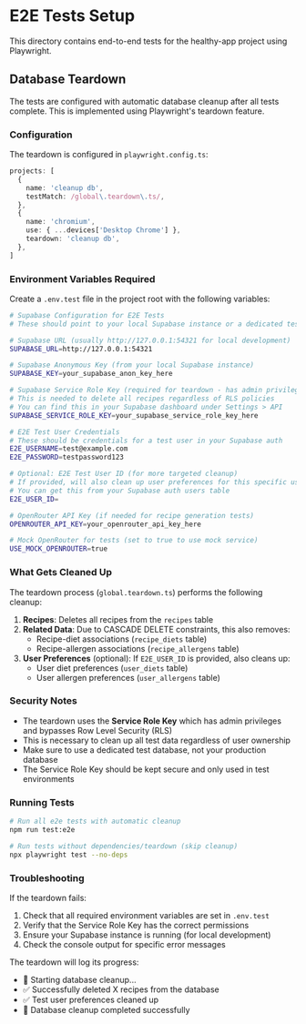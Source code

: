 # E2E Tests Setup

This directory contains end-to-end tests for the healthy-app project using Playwright.

## Database Teardown

The tests are configured with automatic database cleanup after all tests complete. This is implemented using Playwright's teardown feature.

### Configuration

The teardown is configured in `playwright.config.ts`:

```typescript
projects: [
  {
    name: 'cleanup db',
    testMatch: /global\.teardown\.ts/,
  },
  {
    name: 'chromium',
    use: { ...devices['Desktop Chrome'] },
    teardown: 'cleanup db',
  },
]
```

### Environment Variables Required

Create a `.env.test` file in the project root with the following variables:

```bash
# Supabase Configuration for E2E Tests
# These should point to your local Supabase instance or a dedicated test database

# Supabase URL (usually http://127.0.0.1:54321 for local development)
SUPABASE_URL=http://127.0.0.1:54321

# Supabase Anonymous Key (from your local Supabase instance)
SUPABASE_KEY=your_supabase_anon_key_here

# Supabase Service Role Key (required for teardown - has admin privileges)
# This is needed to delete all recipes regardless of RLS policies
# You can find this in your Supabase dashboard under Settings > API
SUPABASE_SERVICE_ROLE_KEY=your_supabase_service_role_key_here

# E2E Test User Credentials
# These should be credentials for a test user in your Supabase auth
E2E_USERNAME=test@example.com
E2E_PASSWORD=testpassword123

# Optional: E2E Test User ID (for more targeted cleanup)
# If provided, will also clean up user preferences for this specific user
# You can get this from your Supabase auth users table
E2E_USER_ID=

# OpenRouter API Key (if needed for recipe generation tests)
OPENROUTER_API_KEY=your_openrouter_api_key_here

# Mock OpenRouter for tests (set to true to use mock service)
USE_MOCK_OPENROUTER=true
```

### What Gets Cleaned Up

The teardown process (`global.teardown.ts`) performs the following cleanup:

1. **Recipes**: Deletes all recipes from the `recipes` table
2. **Related Data**: Due to CASCADE DELETE constraints, this also removes:
   - Recipe-diet associations (`recipe_diets` table)
   - Recipe-allergen associations (`recipe_allergens` table)
3. **User Preferences** (optional): If `E2E_USER_ID` is provided, also cleans up:
   - User diet preferences (`user_diets` table)
   - User allergen preferences (`user_allergens` table)

### Security Notes

- The teardown uses the **Service Role Key** which has admin privileges and bypasses Row Level Security (RLS)
- This is necessary to clean up all test data regardless of user ownership
- Make sure to use a dedicated test database, not your production database
- The Service Role Key should be kept secure and only used in test environments

### Running Tests

```bash
# Run all e2e tests with automatic cleanup
npm run test:e2e

# Run tests without dependencies/teardown (skip cleanup)
npx playwright test --no-deps
```

### Troubleshooting

If the teardown fails:

1. Check that all required environment variables are set in `.env.test`
2. Verify that the Service Role Key has the correct permissions
3. Ensure your Supabase instance is running (for local development)
4. Check the console output for specific error messages

The teardown will log its progress:

- 🧹 Starting database cleanup...
- ✅ Successfully deleted X recipes from the database
- ✅ Test user preferences cleaned up
- 🎉 Database cleanup completed successfully
